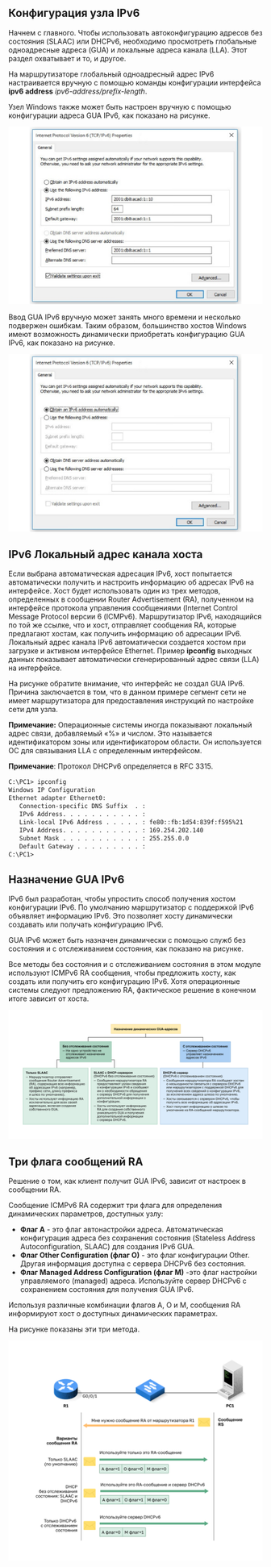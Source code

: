 <!-- 8.1.1 -->
## Конфигурация узла IPv6

Начнем с главного. Чтобы использовать автоконфигурацию адресов без состояния (SLAAC) или DHCPv6, необходимо просмотреть глобальные одноадресные адреса (GUA) и локальные адреса канала (LLA). Этот раздел охватывает и то, и другое.

На маршрутизаторе глобальный одноадресный адрес IPv6 настраивается вручную с помощью команды конфигурации интерфейса **ipv6 address** _ipv6-address/prefix-length_.

Узел Windows также может быть настроен вручную с помощью конфигурации адреса GUA IPv6, как показано на рисунке.

![](./assets/8.1.1-1.png)


Ввод GUA IPv6 вручную может занять много времени и несколько подвержен ошибкам. Таким образом, большинство хостов Windows имеют возможность динамически приобретать конфигурацию GUA IPv6, как показано на рисунке.

![](./assets/8.1.1-2.png)


<!-- 8.1.2 -->
## IPv6 Локальный адрес канала хоста

Если выбрана автоматическая адресация IPv6, хост попытается автоматически получить и настроить информацию об адресах IPv6 на интерфейсе. Хост будет использовать один из трех методов, определенных в сообщении Router Advertisement (RA), полученном на интерфейсе протокола управления сообщениями (Internet Control Message Protocol версии 6 (ICMPv6). Маршрутизатор IPv6, находящийся по той же ссылке, что и хост, отправляет сообщения RA, которые предлагают хостам, как получить информацию об адресации IPv6. Локальный адрес канала IPv6 автоматически создается хостом при загрузке и активном интерфейсе Ethernet. Пример **ipconfig** выходных данных показывает автоматически сгенерированный адрес связи (LLA) на интерфейсе.

На рисунке обратите внимание, что интерфейс не создал GUA IPv6. Причина заключается в том, что в данном примере сегмент сети не имеет маршрутизатора для предоставления инструкций по настройке сети для узла.

**Примечание:** Операционные системы иногда показывают локальный адрес связи, добавляемый «%» и числом. Это называется идентификатором зоны или идентификатором области. Он используется ОС для связывания LLA с определенным интерфейсом.

**Примечание**: Протокол DHCPv6 определяется в RFC 3315.

```
C:\PC1> ipconfig
Windows IP Configuration
Ethernet adapter Ethernet0:
   Connection-specific DNS Suffix  . : 
   IPv6 Address. . . . . . . . . . . : 
   Link-local IPv6 Address . . . . . : fe80::fb:1d54:839f:f595%21
   IPv4 Address. . . . . . . . . . . : 169.254.202.140
   Subnet Mask . . . . . . . . . . . : 255.255.0.0
   Default Gateway . . . . . . . . . : 
C:\PC1>
```

<!-- 8.1.3 -->
## Назначение GUA IPv6

IPv6 был разработан, чтобы упростить способ получения хостом конфигурации IPv6. По умолчанию маршрутизатор с поддержкой IPv6 объявляет информацию IPv6. Это позволяет хосту динамически создавать или получать конфигурацию IPv6.

GUA IPv6 может быть назначен динамически с помощью служб без состояния и с отслеживанием состояния, как показано на рисунке.

Все методы без состояния и с отслеживанием состояния в этом модуле используют ICMPv6 RA сообщения, чтобы предложить хосту, как создать или получить его конфигурацию IPv6. Хотя операционные системы следуют предложению RA, фактическое решение в конечном итоге зависит от хоста.

![](./assets/8.1.3.svg)


<!-- 8.1.4 -->
## Три флага сообщений RA

Решение о том, как клиент получит GUA IPv6, зависит от настроек в сообщении RA.

Сообщение ICMPv6 RA содержит три флага для определения динамических параметров, доступных узлу:

* **Флаг А** - это флаг автонастройки адреса. Автоматическая конфигурация адреса без сохранения состояния (Stateless Address Autoconfiguration, SLAAC) для создания IPv6 GUA.
* **Флаг Other Configuration (флаг O)** - это флаг конфигурации Other. Другая информация доступна с сервера DHCPv6 без состояния.
* **Флаг Managed Address Configuration (флаг M)** -это флаг настройки управляемого (managed) адреса. Используйте сервер DHCPv6 с сохранением состояния для получения GUA IPv6.

Используя различные комбинации флагов A, O и M, сообщения RA информируют хост о доступных динамических параметрах.

На рисунке показаны эти три метода.

![](./assets/8.1.4.svg)


<!-- 8.1.5 -->
<!-- quiz -->